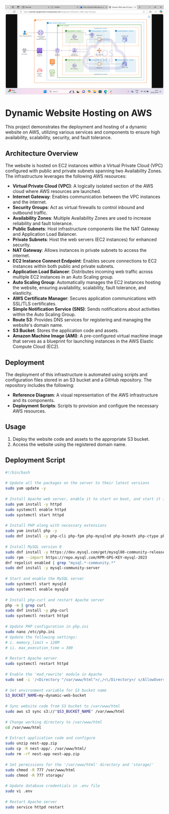 ![Alt text](/assignment4-ref-ach.png)


# Dynamic Website Hosting on AWS

This project demonstrates the deployment and hosting of a dynamic website on AWS, utilizing various services and components to ensure high availability, scalability, security, and fault tolerance.

## Architecture Overview

The website is hosted on EC2 instances within a Virtual Private Cloud (VPC) configured with public and private subnets spanning two Availability Zones. The infrastructure leverages the following AWS resources:

- **Virtual Private Cloud (VPC)**: A logically isolated section of the AWS cloud where AWS resources are launched.
- **Internet Gateway**: Enables communication between the VPC instances and the internet.
- **Security Groups**: Act as virtual firewalls to control inbound and outbound traffic.
- **Availability Zones**: Multiple Availability Zones are used to increase reliability and fault tolerance.
- **Public Subnets**: Host infrastructure components like the NAT Gateway and Application Load Balancer.
- **Private Subnets**: Host the web servers (EC2 instances) for enhanced security.
- **NAT Gateway**: Allows instances in private subnets to access the internet.
- **EC2 Instance Connect Endpoint**: Enables secure connections to EC2 instances within both public and private subnets.
- **Application Load Balancer**: Distributes incoming web traffic across multiple EC2 instances in an Auto Scaling group.
- **Auto Scaling Group**: Automatically manages the EC2 instances hosting the website, ensuring availability, scalability, fault tolerance, and elasticity.
- **AWS Certificate Manager**: Secures application communications with SSL/TLS certificates.
- **Simple Notification Service (SNS)**: Sends notifications about activities within the Auto Scaling Group.
- **Route 53**: Provides DNS services for registering and managing the website's domain name.
- **S3 Bucket**: Stores the application code and assets.
- **Amazon Machine Image (AMI)**: A pre-configured virtual machine image that serves as a blueprint for launching instances in the AWS Elastic Compute Cloud (EC2).

## Deployment

The deployment of this infrastructure is automated using scripts and configuration files stored in an S3 bucket and a GitHub repository. The repository includes the following:

- **Reference Diagram**: A visual representation of the AWS infrastructure and its components.
- **Deployment Scripts**: Scripts to provision and configure the necessary AWS resources.

## Usage

1. Deploy the website code and assets to the appropriate S3 bucket.
2. Access the website using the registered domain name.

## Deployment Script

```bash
#!/bin/bash

# Update all the packages on the server to their latest versions
sudo yum update -y

# Install Apache web server, enable it to start on boot, and start it immediately
sudo yum install -y httpd
sudo systemctl enable httpd
sudo systemctl start httpd

# Install PHP along with necessary extensions
sudo yum install php -y
sudo dnf install -y php-cli php-fpm php-mysqlnd php-bcmath php-ctype php-fileinfo php-json php-mbstring php-openssl php-pdo php-gd php-tokenizer php-xml php-curl

# Install MySQL version 8
sudo dnf install -y https://dev.mysql.com/get/mysql80-community-release-el9-1.noarch.rpm
sudo rpm --import https://repo.mysql.com/RPM-GPG-KEY-mysql-2023
dnf repolist enabled | grep "mysql.*-community.*"
sudo dnf install -y mysql-community-server

# Start and enable the MySQL server
sudo systemctl start mysqld
sudo systemctl enable mysqld

# Install php-curl and restart Apache server
php -m | grep curl
sudo dnf install -y php-curl
sudo systemctl restart httpd

# Update PHP configuration in php.ini
sudo nano /etc/php.ini
# Update the following settings:
# i. memory_limit = 128M
# ii. max_execution_time = 300

# Restart Apache server
sudo systemctl restart httpd

# Enable the 'mod_rewrite' module in Apache
sudo sed -i '/<Directory "/var/www/html">/,/<\/Directory>/ s/AllowOverride None/AllowOverride All/' /etc/httpd/conf/httpd.conf

# Set environment variable for S3 bucket name
S3_BUCKET_NAME=my-dynamic-web-bucket

# Sync website code from S3 bucket to /var/www/html
sudo aws s3 sync s3://"$S3_BUCKET_NAME" /var/www/html

# Change working directory to /var/www/html
cd /var/www/html

# Extract application code and configure
sudo unzip nest-app.zip
sudo cp -R nest-app/. /var/www/html/
sudo rm -rf nest-app nest-app.zip

# Set permissions for the '/var/www/html' directory and 'storage/'
sudo chmod -R 777 /var/www/html
sudo chmod -R 777 storage/

# Update database credentials in .env file
sudo vi .env

# Restart Apache server
sudo service httpd restart
```


